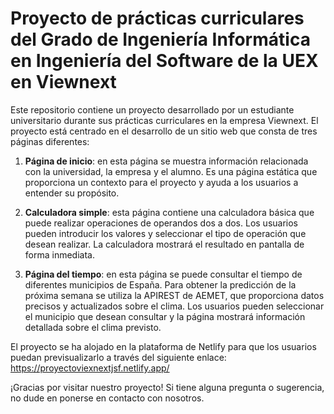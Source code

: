 # Proyecto de prácticas curriculares del Grado de Ingeniería Informática en Ingeniería del Software de la UEX en Viewnext

Este repositorio contiene un proyecto desarrollado por un estudiante universitario durante sus prácticas curriculares en la empresa Viewnext. El proyecto está centrado en el desarrollo de un sitio web que consta de tres páginas diferentes:

1. **Página de inicio**: en esta página se muestra información relacionada con la universidad, la empresa y el alumno. Es una página estática que proporciona un contexto para el proyecto y ayuda a los usuarios a entender su propósito.

2. **Calculadora simple**: esta página contiene una calculadora básica que puede realizar operaciones de operandos dos a dos. Los usuarios pueden introducir los valores y seleccionar el tipo de operación que desean realizar. La calculadora mostrará el resultado en pantalla de forma inmediata.

3. **Página del tiempo**: en esta página se puede consultar el tiempo de diferentes municipios de España. Para obtener la predicción de la próxima semana se utiliza la APIREST de AEMET, que proporciona datos precisos y actualizados sobre el clima. Los usuarios pueden seleccionar el municipio que desean consultar y la página mostrará información detallada sobre el clima previsto.

El proyecto se ha alojado en la plataforma de Netlify para que los usuarios puedan previsualizarlo a través del siguiente enlace: https://proyectoviexnextjsf.netlify.app/

¡Gracias por visitar nuestro proyecto! Si tiene alguna pregunta o sugerencia, no dude en ponerse en contacto con nosotros.
